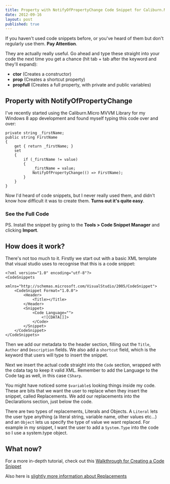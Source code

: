 ```yaml
---
title: Property with NotifyOfPropertyChange Code Snippet for Caliburn.Micro
date: 2012-09-16
layout: post
published: true
---
```


If you haven't used code snippets before, or you've heard of them but don't regularly use them. **Pay Attention**.

They are actually really useful. Go ahead and type these straight into your code the next time you get a chance (hit tab + tab after the keyword and they'll expand):

 - **ctor** (Creates a constructor)
 - **prop** (Creates a shortcut property)
 - **propfull** (Creates a full property, with private and public variables)
 
## Property with NotifyOfPropertyChange ##

I've recently started using the Caliburn.Micro MVVM Library for my Windows 8 app development and found myself typing this code over and over:

    private string _firstName;
    public string FirstName
    {
        get { return _firstName; }
        set
        {
            if (_firstName != value)
            {
                _firstName = value;
                NotifyOfPropertyChange(() => FirstName);
            }
        }
    }
    
Now I'd heard of code snippets, but I never really used them, and didn't know how difficult it was to create them. **Turns out it's quite easy**.

### See the Full Code ###

PS. Install the snippet by going to the **Tools > Code Snippet Manager** and clicking **Import**.

<script src="https://gist.github.com/3730960.js"> </script>

## How does it work? ##

There's not too much to it. Firstly we start out with a basic XML template that visual studio uses to recognise that this is a code snippet:

    <?xml version="1.0" encoding="utf-8"?>
    <CodeSnippets
        xmlns="http://schemas.microsoft.com/VisualStudio/2005/CodeSnippet">
        <CodeSnippet Format="1.0.0">
            <Header>
                <Title></Title>
            </Header>
            <Snippet>
                <Code Language="">
                    <![CDATA[]]>
                </Code>
            </Snippet>
        </CodeSnippet>
    </CodeSnippets>
    
Then we add our metadata to the header section, filling out the `Title`, `Author` and `Description` fields. We also add a `shortcut` field, which is the keyword that users will type to insert the snippet.

Next we insert the actual code straight into the `Code` section, wrapped with the cdata tag to keep it valid XML. Remember to add the Language to the Code tag as well, in this case `CSharp`.

You might have noticed some `$variable$` looking things inside my code. These are bits that we want the user to replace when they insert the snippet, called Replacements. We add our replacements into the Declarations section, just below the code.

There are two types of replacements, Literals and Objects. A `Literal` lets the user type anything (a literal string, variable name, other values etc...) and an `Object` lets us specify the type of value we want replaced. For example in my snippet, I want the user to add a `System.Type` into the code so I use a system.type object.

## What now? ##

For a more in-depth tutorial, check out this [Walkthrough for Creating a Code Snippet](http://msdn.microsoft.com/en-us/library/ms165394.aspx)

Also here is [slightly more information about Replacements](http://msdn.microsoft.com/en-us/library/ms165396.aspx)